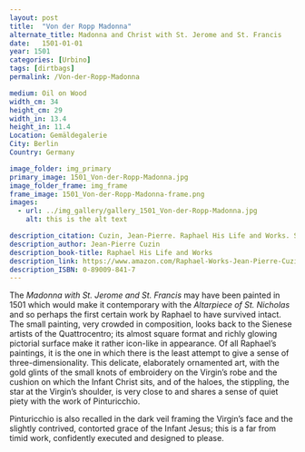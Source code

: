 ```yaml
---
layout: post
title:  "Von der Ropp Madonna"
alternate_title: Madonna and Christ with St. Jerome and St. Francis
date:   1501-01-01
year: 1501
categories: [Urbino]
tags: [dirtbags]
permalink: /Von-der-Ropp-Madonna

medium: Oil on Wood
width_cm: 34
height_cm: 29
width_in: 13.4
height_in: 11.4
Location: Gemäldegalerie
City: Berlin
Country: Germany

image_folder: img_primary
primary_image: 1501_Von-der-Ropp-Madonna.jpg
image_folder_frame: img_frame
frame_image: 1501_Von-der-Ropp-Madonna-frame.png
images:
  - url: ../img_gallery/gallery_1501_Von-der-Ropp-Madonna.jpg
    alt: this is the alt text

description_citation: Cuzin, Jean-Pierre. Raphael His Life and Works. Secaucus, Chartwell Books, Inc., 1983. Print. p20
description_author: Jean-Pierre Cuzin
description_book-title: Raphael His Life and Works
description_link: https://www.amazon.com/Raphael-Works-Jean-Pierre-Cuzin/dp/9997593375/ref=sr_1_3?s=books&ie=UTF8&qid=1525174604&sr=1-3&keywords=raphael%3A+his+life+and+works+cuzin
description_ISBN: 0-89009-841-7
---
```


The *Madonna with St. Jerome and St. Francis* may have been painted in 1501 which would make it contemporary with the *Altarpiece of St. Nicholas* and so perhaps the first certain work by Raphael to have survived intact. The small painting, very crowded in composition, looks back to the Sienese artists of the Quattrocentro; its almost square format and richly glowing pictorial surface make it rather icon-like in appearance. Of all Raphael’s paintings, it is the one in which there is the least attempt to give a sense of three-dimensionality. This delicate, elaborately ornamented art, with the gold glints of the small knots of embroidery on the Virgin’s robe and the cushion on which the Infant Christ sits, and of the haloes, the stippling, the star at the Virgin’s shoulder, is very close to and shares a sense of quiet piety with the work of Pinturicchio.

Pinturicchio is also recalled in the dark veil framing the Virgin’s face and the slightly contrived, contorted grace of the Infant Jesus; this is a far from timid work, confidently executed and designed to please.
